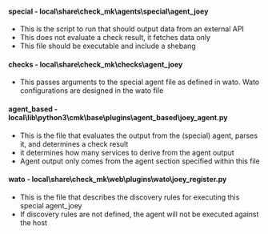 #### special - local\share\check_mk\agents\special\agent_joey
- This is the script to run that should output data from an external API
- This does not evaluate a check result, it fetches data only
- This file should be executable and include a shebang
#### checks - local\share\check_mk\checks\agent_joey
- This passes arguments to the special agent file as defined in wato. Wato configurations are designed in the wato file
#### agent_based - local\lib\python3\cmk\base\plugins\agent_based\joey_agent.py
- This is the file that evaluates the output from the (special) agent, parses it, and determines a check result
- it determines how many services to derive from the agent output
- Agent output only comes from the agent section specified within this file
#### wato - local\share\check_mk\web\plugins\wato\joey_register.py
- This is the file that describes the discovery rules for executing this special agent_joey
- If discovery rules are not defined, the agent will not be executed against the host